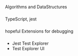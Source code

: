 ###
Algorithms and DataStructures
###

TypeScript, jest

###
hopeful Extensions for debugging
###

- Jest Test Explorer
- Test Explorer UI